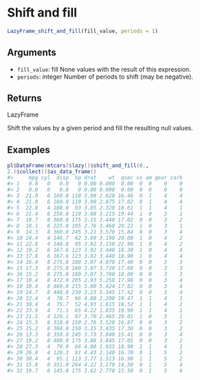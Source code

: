 # Shift and fill

```r
LazyFrame_shift_and_fill(fill_value, periods = 1)
```

## Arguments

- `fill_value`: fill None values with the result of this expression.
- `periods`: integer Number of periods to shift (may be negative).

## Returns

LazyFrame

Shift the values by a given period and fill the resulting null values.

## Examples

<pre class='r-example'><code><span class='r-in'><span><span class='va'>pl</span><span class='op'>$</span><span class='fu'>DataFrame</span><span class='op'>(</span><span class='va'>mtcars</span><span class='op'>)</span><span class='op'>$</span><span class='fu'>lazy</span><span class='op'>(</span><span class='op'>)</span><span class='op'>$</span><span class='fu'>shift_and_fill</span><span class='op'>(</span><span class='fl'>0.</span>, <span class='fl'>2.</span><span class='op'>)</span><span class='op'>$</span><span class='fu'>collect</span><span class='op'>(</span><span class='op'>)</span><span class='op'>$</span><span class='fu'>as_data_frame</span><span class='op'>(</span><span class='op'>)</span></span></span>
<span class='r-out co'><span class='r-pr'>#&gt;</span>     mpg cyl  disp  hp drat    wt  qsec vs am gear carb</span>
<span class='r-out co'><span class='r-pr'>#&gt;</span> 1   0.0   0   0.0   0 0.00 0.000  0.00  0  0    0    0</span>
<span class='r-out co'><span class='r-pr'>#&gt;</span> 2   0.0   0   0.0   0 0.00 0.000  0.00  0  0    0    0</span>
<span class='r-out co'><span class='r-pr'>#&gt;</span> 3  21.0   6 160.0 110 3.90 2.620 16.46  0  1    4    4</span>
<span class='r-out co'><span class='r-pr'>#&gt;</span> 4  21.0   6 160.0 110 3.90 2.875 17.02  0  1    4    4</span>
<span class='r-out co'><span class='r-pr'>#&gt;</span> 5  22.8   4 108.0  93 3.85 2.320 18.61  1  1    4    1</span>
<span class='r-out co'><span class='r-pr'>#&gt;</span> 6  21.4   6 258.0 110 3.08 3.215 19.44  1  0    3    1</span>
<span class='r-out co'><span class='r-pr'>#&gt;</span> 7  18.7   8 360.0 175 3.15 3.440 17.02  0  0    3    2</span>
<span class='r-out co'><span class='r-pr'>#&gt;</span> 8  18.1   6 225.0 105 2.76 3.460 20.22  1  0    3    1</span>
<span class='r-out co'><span class='r-pr'>#&gt;</span> 9  14.3   8 360.0 245 3.21 3.570 15.84  0  0    3    4</span>
<span class='r-out co'><span class='r-pr'>#&gt;</span> 10 24.4   4 146.7  62 3.69 3.190 20.00  1  0    4    2</span>
<span class='r-out co'><span class='r-pr'>#&gt;</span> 11 22.8   4 140.8  95 3.92 3.150 22.90  1  0    4    2</span>
<span class='r-out co'><span class='r-pr'>#&gt;</span> 12 19.2   6 167.6 123 3.92 3.440 18.30  1  0    4    4</span>
<span class='r-out co'><span class='r-pr'>#&gt;</span> 13 17.8   6 167.6 123 3.92 3.440 18.90  1  0    4    4</span>
<span class='r-out co'><span class='r-pr'>#&gt;</span> 14 16.4   8 275.8 180 3.07 4.070 17.40  0  0    3    3</span>
<span class='r-out co'><span class='r-pr'>#&gt;</span> 15 17.3   8 275.8 180 3.07 3.730 17.60  0  0    3    3</span>
<span class='r-out co'><span class='r-pr'>#&gt;</span> 16 15.2   8 275.8 180 3.07 3.780 18.00  0  0    3    3</span>
<span class='r-out co'><span class='r-pr'>#&gt;</span> 17 10.4   8 472.0 205 2.93 5.250 17.98  0  0    3    4</span>
<span class='r-out co'><span class='r-pr'>#&gt;</span> 18 10.4   8 460.0 215 3.00 5.424 17.82  0  0    3    4</span>
<span class='r-out co'><span class='r-pr'>#&gt;</span> 19 14.7   8 440.0 230 3.23 5.345 17.42  0  0    3    4</span>
<span class='r-out co'><span class='r-pr'>#&gt;</span> 20 32.4   4  78.7  66 4.08 2.200 19.47  1  1    4    1</span>
<span class='r-out co'><span class='r-pr'>#&gt;</span> 21 30.4   4  75.7  52 4.93 1.615 18.52  1  1    4    2</span>
<span class='r-out co'><span class='r-pr'>#&gt;</span> 22 33.9   4  71.1  65 4.22 1.835 19.90  1  1    4    1</span>
<span class='r-out co'><span class='r-pr'>#&gt;</span> 23 21.5   4 120.1  97 3.70 2.465 20.01  1  0    3    1</span>
<span class='r-out co'><span class='r-pr'>#&gt;</span> 24 15.5   8 318.0 150 2.76 3.520 16.87  0  0    3    2</span>
<span class='r-out co'><span class='r-pr'>#&gt;</span> 25 15.2   8 304.0 150 3.15 3.435 17.30  0  0    3    2</span>
<span class='r-out co'><span class='r-pr'>#&gt;</span> 26 13.3   8 350.0 245 3.73 3.840 15.41  0  0    3    4</span>
<span class='r-out co'><span class='r-pr'>#&gt;</span> 27 19.2   8 400.0 175 3.08 3.845 17.05  0  0    3    2</span>
<span class='r-out co'><span class='r-pr'>#&gt;</span> 28 27.3   4  79.0  66 4.08 1.935 18.90  1  1    4    1</span>
<span class='r-out co'><span class='r-pr'>#&gt;</span> 29 26.0   4 120.3  91 4.43 2.140 16.70  0  1    5    2</span>
<span class='r-out co'><span class='r-pr'>#&gt;</span> 30 30.4   4  95.1 113 3.77 1.513 16.90  1  1    5    2</span>
<span class='r-out co'><span class='r-pr'>#&gt;</span> 31 15.8   8 351.0 264 4.22 3.170 14.50  0  1    5    4</span>
<span class='r-out co'><span class='r-pr'>#&gt;</span> 32 19.7   6 145.0 175 3.62 2.770 15.50  0  1    5    6</span>
 </code></pre>